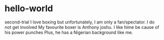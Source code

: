 # hello-world
second-trial
I love boxing but unfortunately, I am only a fan/spectator. I do not get involved
My favourite boxer is Anthony joshu. I like hime be cause of his power punches
Plus, he has a Nigerian background like me.
